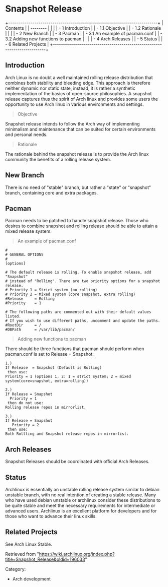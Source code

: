 Snapshot Release
================

+--------------------------------------------------------------------------+
| Contents                                                                 |
| --------                                                                 |
|                                                                          |
| -   1 Introduction                                                       |
|     -   1.1 Objective                                                    |
|     -   1.2 Rationale                                                    |
|                                                                          |
| -   2 New Branch                                                         |
| -   3 Pacman                                                             |
|     -   3.1 An example of pacman.conf                                    |
|     -   3.2 Adding new functions to pacman                               |
|                                                                          |
| -   4 Arch Releases                                                      |
| -   5 Status                                                             |
| -   6 Related Projects                                                   |
+--------------------------------------------------------------------------+

Introduction
------------

Arch Linux is no doubt a well maintained rolling release distribution
that combines both stability and bleeding edge. This approach is
therefore neither dynamic nor static state, instead, it is rather a
synthetic implementation of the basics of open-source philosophies. A
snapshot release captures thus the spirit of Arch linux and provides
some users the opportunity to use Arch linux in various environments and
settings.

> Objective

Snapshot release intends to follow the Arch way of implementing
minimalism and maintenance that can be suited for certain environments
and personal needs.

> Rationale

The rationale behind the snapshot release is to provide the Arch linux
community the benefits of a rolling release system.

New Branch
----------

There is no need of "stable" branch, but rather a "state" or "snapshot"
branch, containing core and extra packages.

Pacman
------

Pacman needs to be patched to handle snapshot release. Those who desires
to combine snapshot and rolling release should be able to attain a mixed
release system.

> An example of pacman.conf

    #
    # GENERAL OPTIONS
    #
    [options]

    # The default release is rolling. To enable snapshot release, add "Snapshot"
    # instead of "Rolling". There are two priority options for a snapshot release.
    # Priority 1 = Strict system (no rolling)
    # Priority 2 = Mixed system (core snapshot, extra rolling)
    #Release     = Rolling
    #Priority    = 1

    # The following paths are commented out with their default values listed.
    # If you wish to use different paths, uncomment and update the paths.
    #RootDir     = /
    #DBPath      = /var/lib/pacman/

> Adding new functions to pacman

There should be three functions that pacman should perform when
pacman.conf is set to Release = Snapshot:

    1.)
    If Release  = Snapshot (Default is Rolling)
     then use:
    Priority = 1 (options 1, 2: 1 = strict system; 2 = mixed system(core=snapshot, extra=rolling))

    2.)
    If Release = Snapshot
      Priority = 1
     then do not use:
    Rolling release repos in mirrorlist.

    3.)
    If Release = Snapshot
       Priority = 2
     then use:
    Both Rollling and Snapshot release repos in mirrorlist.

Arch Releases
-------------

Snapshot Releases should be coordinated with official Arch Releases.

Status
------

Archlinux is essentially an unstable rolling release system similar to
debian unstable branch, with no real intention of creating a stable
release. Many who have used debian unstable or archlinux consider these
distributions to be quite stable and meet the necessary requirements for
intermediate or advanced users. Archlinux is an excellent platform for
developers and for those who want to advance their linux skills.

Related Projects
----------------

See Arch Linux Stable.

Retrieved from
"https://wiki.archlinux.org/index.php?title=Snapshot_Release&oldid=196033"

Category:

-   Arch development
